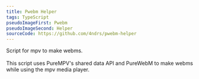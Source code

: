 ```yaml
---
title: Pwebm Helper
tags: TypeScript
pseudoImageFirst: Pwebm
pseudoImageSecond: Helper
sourceCode: https://github.com/4ndrs/pwebm-helper
---
```

Script for mpv to make webms.
<br />
<br />
This script uses PureMPV's shared data API and PureWebM to make webms while using the mpv media player.
